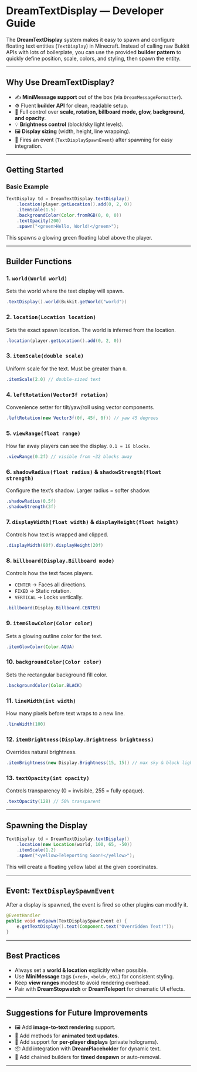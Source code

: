 # DreamTextDisplay — Developer Guide

The **DreamTextDisplay** system makes it easy to spawn and configure floating text entities (`TextDisplay`) in Minecraft. Instead of calling raw Bukkit APIs with lots of boilerplate, you can use the provided **builder pattern** to quickly define position, scale, colors, and styling, then spawn the entity.

---

## Why Use DreamTextDisplay?

* ✍️ **MiniMessage support** out of the box (via `DreamMessageFormatter`).
* ⚙️ Fluent **builder API** for clean, readable setup.
* 🎨 Full control over **scale, rotation, billboard mode, glow, background, and opacity**.
* 💡 **Brightness control** (block/sky light levels).
* 🖼️ **Display sizing** (width, height, line wrapping).
* 📡 Fires an event (`TextDisplaySpawnEvent`) after spawning for easy integration.

---

## Getting Started

### Basic Example

```java
TextDisplay td = DreamTextDisplay.textDisplay()
    .location(player.getLocation().add(0, 2, 0))
    .itemScale(1.5)
    .backgroundColor(Color.fromRGB(0, 0, 0))
    .textOpacity(200)
    .spawn("<green>Hello, World!</green>");
```

This spawns a glowing green floating label above the player.

---

## Builder Functions

### 1. `world(World world)`

Sets the world where the text display will spawn.

```java
.textDisplay().world(Bukkit.getWorld("world"))
```

### 2. `location(Location location)`

Sets the exact spawn location. The world is inferred from the location.

```java
.location(player.getLocation().add(0, 2, 0))
```

### 3. `itemScale(double scale)`

Uniform scale for the text. Must be greater than `0`.

```java
.itemScale(2.0) // double-sized text
```

### 4. `leftRotation(Vector3f rotation)`

Convenience setter for tilt/yaw/roll using vector components.

```java
.leftRotation(new Vector3f(0f, 45f, 0f)) // yaw 45 degrees
```

### 5. `viewRange(float range)`

How far away players can see the display. `0.1 ≈ 16 blocks`.

```java
.viewRange(0.2f) // visible from ~32 blocks away
```

### 6. `shadowRadius(float radius)` & `shadowStrength(float strength)`

Configure the text’s shadow. Larger radius = softer shadow.

```java
.shadowRadius(0.5f)
.shadowStrength(3f)
```

### 7. `displayWidth(float width)` & `displayHeight(float height)`

Controls how text is wrapped and clipped.

```java
.displayWidth(80f).displayHeight(20f)
```

### 8. `billboard(Display.Billboard mode)`

Controls how the text faces players.

* `CENTER` → Faces all directions.
* `FIXED` → Static rotation.
* `VERTICAL` → Locks vertically.

```java
.billboard(Display.Billboard.CENTER)
```

### 9. `itemGlowColor(Color color)`

Sets a glowing outline color for the text.

```java
.itemGlowColor(Color.AQUA)
```

### 10. `backgroundColor(Color color)`

Sets the rectangular background fill color.

```java
.backgroundColor(Color.BLACK)
```

### 11. `lineWidth(int width)`

How many pixels before text wraps to a new line.

```java
.lineWidth(100)
```

### 12. `itemBrightness(Display.Brightness brightness)`

Overrides natural brightness.

```java
.itemBrightness(new Display.Brightness(15, 15)) // max sky & block light
```

### 13. `textOpacity(int opacity)`

Controls transparency (0 = invisible, 255 = fully opaque).

```java
.textOpacity(128) // 50% transparent
```

---

## Spawning the Display

```java
TextDisplay td = DreamTextDisplay.textDisplay()
    .location(new Location(world, 100, 65, -50))
    .itemScale(1.2)
    .spawn("<yellow>Teleporting Soon!</yellow>");
```

This will create a floating yellow label at the given coordinates.

---

## Event: `TextDisplaySpawnEvent`

After a display is spawned, the event is fired so other plugins can modify it.

```java
@EventHandler
public void onSpawn(TextDisplaySpawnEvent e) {
    e.getTextDisplay().text(Component.text("Overridden Text!"));
}
```

---

## Best Practices

* Always set a **world & location** explicitly when possible.
* Use **MiniMessage** tags (`<red>`, `<bold>`, etc.) for consistent styling.
* Keep **view ranges** modest to avoid rendering overhead.
* Pair with **DreamStopwatch** or **DreamTeleport** for cinematic UI effects.

---

## Suggestions for Future Improvements

* 🖼 Add **image-to-text rendering** support.
* 🔄 Add methods for **animated text updates**.
* 🎥 Add support for **per-player displays** (private holograms).
* 📦 Add integration with **DreamPlaceholder** for dynamic text.
* 🧩 Add chained builders for **timed despawn** or auto-removal.

---